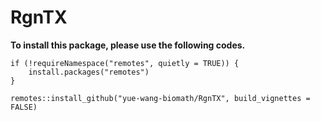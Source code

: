 # RgnTX

**To install this package, please use the following codes.**
```
if (!requireNamespace("remotes", quietly = TRUE)) {
    install.packages("remotes")   
}

remotes::install_github("yue-wang-biomath/RgnTX", build_vignettes = FALSE)
```

